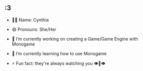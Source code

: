 ## :3
- 💁‍♀️ Name: Cynthia
- 😄 Pronouns: She/Her
- 🔭 I’m currently working on creating a Game/Game Engine with Monogame
- 🌱 I’m currently learning how to use Monogame

- ⚡ Fun fact: they're always watching you 👁️👃👁️
<!--
**Nitrofemme/Nitrofemme** is a ✨ _special_ ✨ repository because its `README.md` (this file) appears on your GitHub profile.

Here are some ideas to get you started:

- 🔭 I’m currently working on ...
- 🌱 I’m currently learning ...
- 👯 I’m looking to collaborate on ...
- 🤔 I’m looking for help with ...
- 💬 Ask me about ...
- 📫 How to reach me: ...
- 😄 Pronouns: ...
- ⚡ Fun fact: ...
-->
